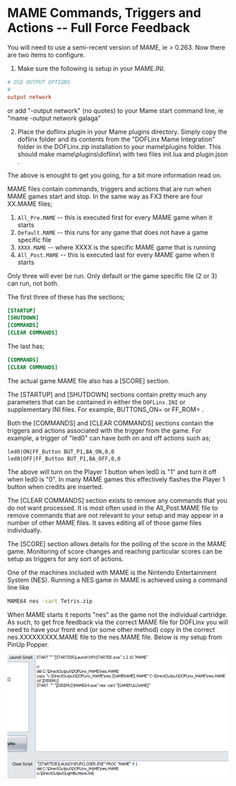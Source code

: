 # MAME Commands, Triggers and Actions -- Full Force Feedback

You will need to use a semi-recent version of MAME, ie > 0.263.
Now there are two items to configure.

1. Make sure the following is setup in your MAME.INI.

```ini
# OSD OUTPUT OPTIONS  
#  
output network
```
or add "-output network" (no quotes) to your Mame start command line, ie "mame -output network galaga"

2. Place the doflinx plugin in your Mame plugins directory.  Simply copy the doflinx folder and its contents from the "DOFLinx Mame Integration" folder in the DOFLinx.zip installation to your mame\plugins folder.  This should make mame\plugins\doflinx\  with two files init.lua and plugin.json .

The above is enought to get you going, for a bit more information read on.

MAME files contain commands, triggers and actions that are run when MAME
games start and stop. In the same way as FX3 there are four XX.MAME
files;

1. `All_Pre.MAME` -- this is executed first for every MAME game when it
  starts
1. `Default.MAME` -- this runs for any game that does not have a game
  specific file
1. `XXXX.MAME` -- where XXXX is the specific MAME game that is running
1. `All_Post.MAME` -- this is executed last for every MAME game when it
  starts

Only three will ever be run. Only default or the game specific file (2
or 3) can run, not both.

The first three of these has the sections;

```ini
[STARTUP]  
[SHUTDOWN]  
[COMMANDS]  
[CLEAR COMMANDS]
```

The last has;

```ini
[COMMANDS]  
[CLEAR COMMANDS]
```

The actual game MAME file also has a [SCORE] section.

The [STARTUP] and [SHUTDOWN] sections contain pretty much any
parameters that can be contained in either the `DOFLinx.INI` or
supplementary INI files. For example, BUTTONS_ON= or FF_ROM= .

Both the [COMMANDS] and [CLEAR COMMANDS] sections contain the
triggers and actions associated with the trigger from the game. For
example, a trigger of "led0" can have both on and off actions such as;

```ascii
led0|ON|FF_Button BUT_P1,BA_ON,0,0  
led0|OFF|FF_Button BUT_P1,BA_OFF,0,0
```

The above will turn on the Player 1 button when led0 is "1" and turn it
off when led0 is "0". In many MAME games this effectively flashes the
Player 1 button when credits are inserted.

The [CLEAR COMMANDS] section exists to remove any commands that you do
not want processed. It is most often used in the All_Post.MAME file to
remove commands that are not relevant to your setup and may appear in a
number of other MAME files. It saves editing all of those game files
individually.

The [SCORE] section allows details for the polling of the score in the
MAME game. Monitoring of score changes and reaching particular scores
can be setup as triggers for any sort of actions.

One of the machines included with MAME is the Nintendo Entertainment
System (NES). Running a NES game in MAME is achieved using a command
line like

```cmd
MAME64 nes -cart Tetris.zip
```

When MAME starts it reports "nes" as the game not the individual
cartridge. As such, to get frce feedback via the correct MAME file for
DOFLinx you will need to have your front end (or some other method) copy
in the correct nes.XXXXXXXXX.MAME file to the nes.MAME file. Below is my
setup from PinUp Popper.

![](../img/media/image20.PNG)
